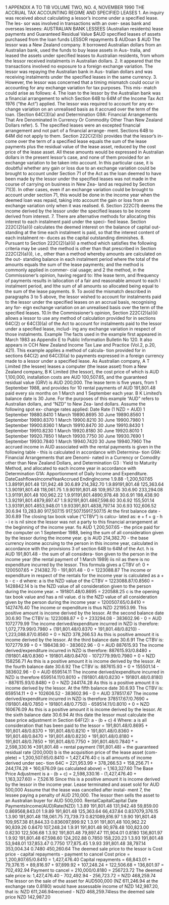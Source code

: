1 APPENDIX A TO TIB VOLUME TWO, NO. 4, NOVEMBER 1990 THE ACCRUAL TAX ACCOUNTING REGIME AND SPECIFIED LEASES 1. An inquiry was received about calculating a lessor’s income under a specified lease. The les- sor was involved in transactions with an over- seas bank and overseas lessees: AUSTRALIAN BANK LESSEES (Australian residents) lease payments and Guaranteed Residual Value $AUD specified leases of assets purchased from the loan funds LESSOR repayments $ AUDoan $ AUD The lessor was a New Zealand company. It borrowed Australian dollars from an Australian bank, used the funds to buy lease assets in Aus- tralia, and leased the assets under specified leases to Australian residents, from whom the lessor received instalments in Australian dollars. 2. It appeared that the transactions involved no exposure to a foreign exchange variation. The lessor was repaying the Australian bank in Aus- tralian dollars and was receiving instalments under the specified leases in the same currency. 3. However, the lessor was concerned that a timing mismatch could occur in accounting for any exchange variation for tax purposes. This mis- match could arise as follows: 4. The loan to the lessor by the Australian bank was a financial arrangement to which Section 64B to 64M of the Income Tax Act 1976 (“the Act”) applied. The lessor was required to account for any ex- change variation on an unrealised basis as it accrued over the term of the loan. (Section 64C(3)(a) and Determination G9A: Financial Arrangements That Are Denominated In Currency Or Commodity Other Than New Zealand Dollars refer). 5. The specified leases were an excepted financial arrangement and not part of a financial arrange- ment. Sections 64B to 64M did not apply to them. Section 222C(2)(b) provides that the lessor’s in- come over the term of a specified lease equals the sum of the lease payments plus the residual value of the lease asset, reduced by the cost price of the lease asset. All these amounts would be expressed in Australian dollars in the present lessor’s case, and none of them provided for an exchange variation to be taken into account. In this particular case, it is doubtful whether any gain or loss due to an exchange variation could be brought to account under Section 71 of the Act as the loan deemed to have been made by the lessor under the specified leases was not made in the course of carrying on business in New Zea- land as required by Section 71(3). In other cases, even if an exchange variation could be brought to account under section 71, this would be done in the income year when the deemed loan was repaid, taking into account the gain or loss from an exchange variation only when it was realised. 6. Section 222C(1) deems the income derived by the lessor under the specified leases to be income derived from interest. 7. There are alternative methods for allocating this interest to each instalment paid under the speci- fied lease. Section 222C(2)(a)(i) calculates the deemed interest on the balance of capital out- standing at the time each instalment is paid, so that the interest content of each instalment re- duces as the capital outstanding diminishes. 8. Pursuant to Section 222C(2)(a)(ii) a method which satisfies the following criteria may be used: the method is other than that prescribed in Section 222C(2)(a)(i), i.e., other than a method whereby amounts are calculated on the out- standing balance in each instalment period where the total of the amounts equals the sum of the lease payments; and the method is commonly applied in commer- cial usage; and 2 the method, in the Commissioner’s opinion, having regard to: lthe lease term, and lfrequency of payments results in lallocation of a fair and reasonable amount to each l instalment period, and lthe sum of all amounts so allocated being equal to the sum of the lease payments. 9. To avoid the mismatch described in paragraphs 3 to 5 above, the lessor wished to account for instalments paid to the lessor under the specified leases on an accrual basis, recognising any for- eign exchange variation on an unrealised basis over the term of the specified leases. 10.In the Commissioner’s opinion, Section 222C(2)(a)(ii) allows a lessor to use any method of calculation provided for in sections 64C(2) or 64C(3)(a) of the Act to account for instalments paid to the lessor under a specified lease, includ- ing any exchange variation in respect of those instalments. Example The facts used in the example first appeared in March 1983 as Appendix E to Public Information Bulletin No 120. It also appears in CCH New Zealand Income Tax Law and Practice (Vol.2, p.20, 421). This example applies a method of calcula- tion provided for in sections 64C(2) and 64C(3)(a) to payments expressed in a foreign currency made to a lessor under a specified lease. As Australian company, A T Limited (the lessee) leases a computer (the lease asset) from a New Zealand company, B K Limited (the lessor), the cost price of which is AUD 1,100,000, installation costs are AUD 100,507.65, and the guaranteed residual value (GRV) is AUD 200,000. The lease term is five years, from 1 September 1988, and provides for 10 rental payments of AUD 191,801.48 paid every six months on 1 March and 1 September each year. B K Limited’s balance date is 30 June. For the purposes of this example “AUD” refers to Australian dollars, and “NZD” to New Zea- land dollars. Assume the following spot ex- change rates applied: Date Rate (1 NZD = AUD) 1 September 19880.8410 1 March 19890.8695 30 June 19890.8560 1 September 19890.8370 1 March 19900.8210 30 June 19900.7980 1 September 19900.8360 1 March 19910.8470 30 June 19910.8430 1 September 19910.8230 1 March 19920.8180 30 June 19920.8010 1 September 19920.7850 1 March 19930.7750 30 June 19930.7690 1 September 19930.7840 1 March 19940.7420 30 June 19940.7960 The accrued income in AUD associated with the rental payments is given in the following table - this is calculated in accordance with Determina- tion G9A: Financial Arrangements that are Denomi- nated in a Currency or Comodity other than New Zealand Dollars, and Determination G3 : Yield to Maturity Method, and allocated to each income year in accordance with Determination G1A: Apportionment of Daily Income and Expenditure. DateCashflowsIncomeYearAccrued EndingIncome 1.9.88 -1,200,507.65 1.3.89191,801.48 131,942.48 30.6.89 214,382.70 1.9.89191,801.48 125,363.64 1.3.90191,801.48 118,061.75 1.9.90191,801.48 109,957.35 30.6.90 233,294.08 1.3.91191,801.48 100,962.22 1.9.91191,801.4890,978.48 30.6.91 198,438.90 1.3.92191,801.4879,897.47 1.9.92191,801.4867,598.60 30.6.92 155,501.14 1.3.93191,801.4853,948.01 1.9.93391,801.4838,797.14 30.6.93 102,606.52 30.6.94 13,283.80 917,507.15 917,507.15917,507.15 At the first balance date - 30.6.89 The closing tax book value (“CTBV”) is calcu- lated as: e + f + g - h - i e is nil since the lessor was not a party to this financial arrangement at the beginning of the income year. fis AUD 1,200,507.65 - the price paid for the computer on 1 September 1988, being the sum of all consideration given by the lessor during the income year. g is AUD 214,382.70 - the base currency income accruing to the person in this income year, calculated in accordance with the provisions 3 of section 64B to 64M of the Act. h is AUD 191,801.48 - the sum of all considera- tion given to the person in the income year (the rental payment of 1 March 1989) iis nil as there is no expenditure incurred by the lessor. This formula gives a CTBV of: 0 + 1200507.65 + 214382.70 - 191,801.48 - 0 = 1223088.87 The income or expenditure in respect of the rentals for the income year is calculated as a + b - c - d where: a is the NZD value of the CTBV = 1223088.87/0.8560 = 1428842.14 b is the NZD value of all consideration given to the person during the income year. = 191801.48/0.8695 = 220588.25 c is the opening tax book value and has a nil value. d is the NZD value of all consideration given by the person during the income year = 1200507.65/0.8410 = 1427476.40 The income or expenditure is thus NZD 221953.99. This positive amount is income derived by the lessor. At the second balance date 30.6.90 The CTBV is: 1223088.87 + 0 + 233294.08 - 383602.96 - 0 = AUD 1072779.99 The income derived/expenditure incurred in NZD is therefore: 1,072,779.99/0.7980 + (191,801.48/0.8370 + 191,801.48/0.8210) - 1,223,088.87/0.8560 + 0 = NZD 378,266.53 As this is positive amount it is income derived by the lessor. At the third balance date 30.6.91 The CTBV is: 1072779.99 + 0 + 198438.90 - 383602.96 - 0 = AUD 887615.93 The income derived/expenditure incurred in NZD is therefore: 887615.93/0.8480 + (191801.48/0.8360 + 191801.48/0.8470) - 1072779.99/0.7980 + 0 = NZD 158256.71 As this is a positive amount it is income derived by the lessor. At the fourth balance date 30.6.92 The CTBV is: 887615.93 + 0 + 155501.14 - 383602.96 - 0 = AUD 659514.11 The income derived/expenditure incurred in NZD is therefore 659514.11/0.8010 + (191801.48/0.8230 + 191801.48/0.8180) - 887615.93/0.8480 + 0 = NZD 244174.28 As this is a positive amount it is income derived by the lessor. At the fifth balance date 30.6.93 The CTBV is: 659514.11 + 0 + 102606.52 - 383602.96 - 0 = AUD 378517.67 The income derived/expenditure incurred in NZD is therefore 378517.67/0.7690 + (191801.48/0.7850 + 191801.48/0.7750) - 659514.11/0.8010 + 0 = NZD 160676.09 As this is a positive amount it is income derived by the lessor. At the sixth balance date 30.6.94 At this date the lessor must calculate the base price adjustment in Section 64F(2): a - (b + c) 4 Where: a is all consideration that has been paid to the lessor = 191,801.48/0.8695 + 191,801.48/0.8370 + 191,801.48/0.8210 + 191,801.48/0.8360 + 191,801.48/0.8470 + 191,801.48/0.8230 + 191,801.48/0.8180 + 191,801.48/0.7850 + 191,801.48/0.7750 + 391,801.48/0.7840 \* = 2,598,330.16 \*391,801.48 = rental payment (191,801.48) + the guaranteed residual rate (200,000) b is the acquisition price of the lease asset (com- plete) = 1,200,507.65/0.8410 = 1,427,476.40 c is all amounts of income derived under sec- tion 64C = 221,953.99 + 378,266.53 + 158,256.71 + 244,174.28 + 160,676.09 (as calculated above) = 1,163,327.60 The Base Price Adjustment is a - (b + c) = 2,598,330.16 - (1,427,476.40 + 1,163,327.60) = 7,526.16 Since this is a positive amount it is income derived by the lessor in the income year. Lease terminated and asset sold for AUD 500,000 Assume that the lease was cancelled after instal- ment 7, the lessee paying a penalty of AUD 210,000. The lessor then sells the asset to an Australian buyer for AUD 500,000. RentalCapitalCapital Date PaymentsIncome(AUD)Rate(NZD) 1.3.89 191,801.48 131,942.48 59,859.00 0.869568,843.01 1.9.89 191,801.48 125,363.64 66,437.84 0.837079,376.15 1.3.90 191,801.48 118,061.75 73,739.73 0.821089,816.97 1.9.90 191,801.48 109,957.38 81,844.33 0.836097,899.92 1.3.91 191,801,48 100,962.22 90,839.26 0.8470 107,248.24 1.9.91 191,801.48 90,978.48 100,823.00 0.8230 122,506.68 1.3.92 191,801.48 79,897.47 111,904.01 0.8180 136,801.97 1.9.92 191,801.48 67,598.60 124,202.88 0.7850 158,220.23 1.3.93 191,801.48 53,948.01 137,853.47 0.7750 177,875.45 1.9.93 391,801.48 38,797.14 353,004.34 0.7480 450,260.64 The deemed sale price to the lessor is Cost price - capital repayments - payment to cancel Cost price = 1,200,807.65/0.8410 = 1,427,476.40 Capital repayments = 68,843.01 + 79,376.15 + 89,816.97 + 97,899.92 + 107,248.24 + 122,506.68 + 136,801.97 = 702,492.94 Payment to cancel = 210,000/0.8180 = 256723.72 The deemed sale price is: 1,427,476.40 - 702,492.94 - 256,723.72 = NZD 468,259.74 The lessor on the sale of the asset for AUD500,000 (NZ 611,246.94 at the exchange rate 0.8180) would have assessable income of NZD 142,987.20, that is: NZD 611,246.94received - NZD 468,259.74less the deemed sale price NZD 142,987.20